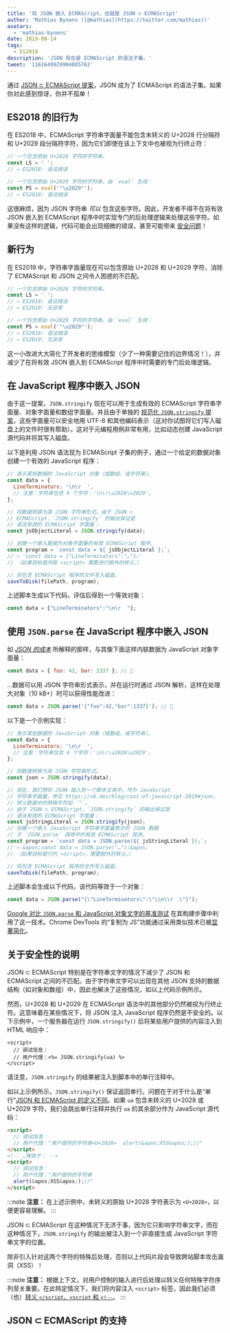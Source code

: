 ```yaml
---
title: '将 JSON 嵌入 ECMAScript，也就是 JSON ⊂ ECMAScript'
author: 'Mathias Bynens ([@mathias](https://twitter.com/mathias))'
avatars:
  - 'mathias-bynens'
date: 2019-08-14
tags:
  - ES2019
description: 'JSON 现在是 ECMAScript 的语法子集。'
tweet: '1161649929904885762'
---
```

通过 [JSON ⊂ ECMAScript 提案](https://github.com/tc39/proposal-json-superset)，JSON 成为了 ECMAScript 的语法子集。如果你对此感到惊讶，你并不孤单！

## ES2018 的旧行为

在 ES2018 中，ECMAScript 字符串字面量不能包含未转义的 U+2028 行分隔符和 U+2029 段分隔符字符，因为它们即使在该上下文中也被视为行终止符：

```js
// 一个包含原始 U+2028 字符的字符串。
const LS = ' ';
// → ES2018: 语法错误

// 一个包含原始 U+2029 字符的字符串，由 `eval` 生成：
const PS = eval('"\u2029"');
// → ES2018: 语法错误
```

这很麻烦，因为 JSON 字符串 _可以_ 包含这些字符。因此，开发者不得不在将有效 JSON 嵌入到 ECMAScript 程序中时实现专门的后处理逻辑来处理这些字符。如果没有这样的逻辑，代码可能会出现细微的错误，甚至可能带来 [安全问题](#security)！

<!--truncate-->
## 新行为

在 ES2019 中，字符串字面量现在可以包含原始 U+2028 和 U+2029 字符，消除了 ECMAScript 和 JSON 之间令人困惑的不匹配。

```js
// 一个包含原始 U+2028 字符的字符串。
const LS = ' ';
// → ES2018: 语法错误
// → ES2019: 无异常

// 一个包含原始 U+2029 字符的字符串，由 `eval` 生成：
const PS = eval('"\u2029"');
// → ES2018: 语法错误
// → ES2019: 无异常
```

这一小改进大大简化了开发者的思维模型（少了一种需要记住的边界情况！），并减少了在将有效 JSON 嵌入到 ECMAScript 程序中时需要的专门后处理逻辑。

## 在 JavaScript 程序中嵌入 JSON

由于这一提案，`JSON.stringify` 现在可以用于生成有效的 ECMAScript 字符串字面量、对象字面量和数组字面量。并且由于单独的 [规范化 `JSON.stringify` 提案](/features/well-formed-json-stringify)，这些字面量可以安全地用 UTF-8 和其他编码表示（这对你试图将它们写入磁盘上的文件时很有帮助）。这对于元编程用例非常有用，比如动态创建 JavaScript 源代码并将其写入磁盘。

以下是利用 JSON 语法现为 ECMAScript 子集的例子，通过一个给定的数据对象创建一个有效的 JavaScript 程序：

```js
// 表示某些数据的 JavaScript 对象（或数组，或字符串）。
const data = {
  LineTerminators: '\n\r  ',
  // 注意：字符串包含 4 个字符：'\n\r\u2028\u2029'。
};

// 将数据转换为其 JSON 字符串形式。由于 JSON ⊂
// ECMAScript，`JSON.stringify` 的输出保证是
// 语法有效的 ECMAScript 字面量：
const jsObjectLiteral = JSON.stringify(data);

// 创建一个嵌入数据为对象字面量的有效 ECMAScript 程序。
const program = `const data = ${ jsObjectLiteral };`;
// → 'const data = {"LineTerminators":"…"};'
// （如果目标是内联 <script> 需要进行额外的转义。）

// 将包含 ECMAScript 程序的文件写入磁盘。
saveToDisk(filePath, program);
```

上述脚本生成以下代码，评估后得到一个等效对象：

```js
const data = {"LineTerminators":"\n\r  "};
```

## 使用 `JSON.parse` 在 JavaScript 程序中嵌入 JSON

如 [_JSON 的成本_](/blog/cost-of-javascript-2019#json) 所解释的那样，与其像下面这样内联数据为 JavaScript 对象字面量：

```js
const data = { foo: 42, bar: 1337 }; // 🐌
```

…数据可以用 JSON 字符串形式表示，并在运行时通过 JSON 解析，这样在处理大对象（10 kB+）时可以获得性能改进：

```js
const data = JSON.parse('{"foo":42,"bar":1337}'); // 🚀
```

以下是一个示例实现：

```js
// 表示某些数据的 JavaScript 对象（或数组，或字符串）。
const data = {
  LineTerminators: '\n\r  ',
  // 注意：字符串包含 4 个字符：'\n\r\u2028\u2029'。
};

// 将数据转换为其 JSON 字符串形式。
const json = JSON.stringify(data);

// 现在，我们想将 JSON 插入到一个脚本主体中，作为 JavaScript
// 字符串字面量，参见 https://v8.dev/blog/cost-of-javascript-2019#json，
// 转义数据中的特殊字符如 `"`。
// 由于 JSON ⊂ ECMAScript，`JSON.stringify` 的输出保证是
// 语法有效的 ECMAScript 字面量：
const jsStringLiteral = JSON.stringify(json);
// 创建一个嵌入 JavaScript 字符串字面量表示的 JSON 数据
// 于 `JSON.parse` 调用中的有效 ECMAScript 程序。
const program = `const data = JSON.parse(${ jsStringLiteral });`;
// → &apos;const data = JSON.parse("…");&apos;
// （如果目标是行内 <script>，需要额外的转义。）

// 将包含 ECMAScript 程序的文件写入磁盘。
saveToDisk(filePath, program);
```

上述脚本会生成以下代码，该代码等效于一个对象：

```js
const data = JSON.parse("{\"LineTerminators\":\"\\n\\r  \"}");
```

[Google 对比 `JSON.parse` 和 JavaScript 对象文字的基准测试](https://github.com/GoogleChromeLabs/json-parse-benchmark) 在其构建步骤中利用了这一技术。Chrome DevTools 的“复制为 JS”功能通过采用类似技术已被[显著简化](https://chromium-review.googlesource.com/c/chromium/src/+/1464719/9/third_party/blink/renderer/devtools/front_end/elements/DOMPath.js)。

## 关于安全性的说明

JSON ⊂ ECMAScript 特别是在字符串文字的情况下减少了 JSON 和 ECMAScript 之间的不匹配。由于字符串文字可以出现在其他 JSON 支持的数据结构（如对象和数组）中，因此也解决了这些情况，如以上代码示例所示。

然而，U+2028 和 U+2029 在 ECMAScript 语法中的其他部分仍然被视为行终止符。这意味着在某些情况下，将 JSON 注入 JavaScript 程序仍然是不安全的。以下示例中，一个服务器在运行 `JSON.stringify()` 后将某些用户提供的内容注入到 HTML 响应中：

```ejs
<script>
  // 调试信息：
  // 用户代理：<%= JSON.stringify(ua) %>
</script>
```

请注意，`JSON.stringify` 的结果被注入到脚本中的单行注释中。

如以上示例所示，`JSON.stringify()` 保证返回单行。问题在于对于什么是“单行”[JSON 和 ECMAScript 的定义不同](https://speakerdeck.com/mathiasbynens/hacking-with-unicode?slide=136)。如果 `ua` 包含未转义的 U+2028 或 U+2029 字符，我们会跳出单行注释并执行 `ua` 的其余部分作为 JavaScript 源代码：

```html
<script>
  // 调试信息：
  // 用户代理："用户提供的字符串<U+2028>  alert(&apos;XSS&apos;);//"
</script>
<!-- …等效于： -->
<script>
  // 调试信息：
  // 用户代理："用户提供的字符串
  alert(&apos;XSS&apos;);//"
</script>
```

:::note
**注意：** 在上述示例中，未转义的原始 U+2028 字符表示为 `<U+2028>`，以便更容易理解。
:::

JSON ⊂ ECMAScript 在这种情况下无济于事，因为它只影响字符串文字，而在这种情况下，`JSON.stringify` 的输出被注入到一个非直接生成 JavaScript 字符串文字的位置。

除非引入针对这两个字符的特殊后处理，否则以上代码片段会导致跨站脚本攻击漏洞（XSS）！

:::note
**注意：** 根据上下文，对用户控制的输入进行后处理以转义任何特殊字符序列至关重要。在此特定情况下，我们将内容注入 `<script>` 标签，因此我们必须（也）[转义 `</script`、`<script` 和 `<!-​-`](https://mathiasbynens.be/notes/etago#recommendations)。
:::

## JSON ⊂ ECMAScript 的支持

<feature-support chrome="66 /blog/v8-release-66#json-ecmascript"
                 firefox="yes"
                 safari="yes"
                 nodejs="10"
                 babel="yes https://github.com/babel/babel/tree/master/packages/babel-plugin-proposal-json-strings"></feature-support>
